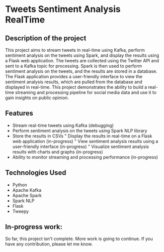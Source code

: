 # Tweets Sentiment Analysis RealTime

## Description of the project
This project aims to stream tweets in real-time using Kafka, perform sentiment analysis on the tweets using Spark, and display the results using a Flask web application. The tweets are collected using the Twitter API and sent to a Kafka topic for processing. Spark is then used to perform sentiment analysis on the tweets, and the results are stored in a database. The Flask application provides a user-friendly interface to view the sentiment analysis results, which are pulled from the database and displayed in real-time. This project demonstrates the ability to build a real-time streaming and processing pipeline for social media data and use it to gain insights on public opinion.

## Features
- Stream real-time tweets using Kafka (debugging)
- Perform sentiment analysis on the tweets using Spark NLP library
- Store the results in CSVs
" Display the results in real-time on a Flask web application (in-progress)
" View sentiment analysis results using a user-friendly interface (in-progress)
" Visualize sentiment analysis results with charts and graphs (in-progress)
- Ability to monitor streaming and processing performance (in-progress)

## Technologies Used
- Python
- Apache Kafka
- Apache Spark
- Spark NLP
- Flask
- Tweepy

## In-progress work:
So far, this project isn't complete. More work is going to continue. If you have any contribution, please let me know. 
